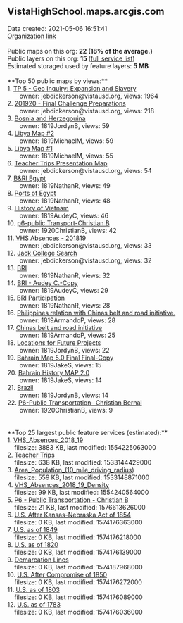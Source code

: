 <h2>VistaHighSchool.maps.arcgis.com</h2> Data created: 2021-05-06 16:51:41 <br /><a target='new' href='https://VistaHighSchool.maps.arcgis.com'>Organization link</a><br /><br />Public maps on this org: <b>22 (18% of the average.)</b><br />Public layers on this org: <b>15 </b>(<a target='new' href='https://services.arcgis.com/ZOETVAUUyGphe9Uw/ArcGIS/rest/services'>full service list</a>)<br />Estimated storaged used by feature layers: <b>5 MB</b><br /><br />**Top 50 public maps by views:**<br />  1. <a target='new' href='https://www.arcgis.com/home/item.html?id=375ad9fdeb8941b889e8958d1f53029e'>TP 5 - Geo Inquiry: Expansion and Slavery</a> <br />  &nbsp;&nbsp;&nbsp;&nbsp; &nbsp;&nbsp;owner: jebdickerson@vistausd.org, views: 1964<br />  2. <a target='new' href='https://www.arcgis.com/home/item.html?id=da62154812d84409beea20e163c0ca0a'>201920 - Final Challenge Preparations</a> <br />  &nbsp;&nbsp;&nbsp;&nbsp; &nbsp;&nbsp;owner: jebdickerson@vistausd.org, views: 218<br />  3. <a target='new' href='https://www.arcgis.com/home/item.html?id=dda662d6edc04bc8ad689f0240f88503'>Bosnia and Herzegouina</a> <br />  &nbsp;&nbsp;&nbsp;&nbsp; &nbsp;&nbsp;owner: 1819JordynB, views: 59<br />  4. <a target='new' href='https://www.arcgis.com/home/item.html?id=0aa052930fb44e34ba74751005ec2bbe'>Libya Map #2</a> <br />  &nbsp;&nbsp;&nbsp;&nbsp; &nbsp;&nbsp;owner: 1819MichaelM, views: 59<br />  5. <a target='new' href='https://www.arcgis.com/home/item.html?id=7aef52a8c05e444080a7ac68cc6a8d8a'>Libya Map #1</a> <br />  &nbsp;&nbsp;&nbsp;&nbsp; &nbsp;&nbsp;owner: 1819MichaelM, views: 55<br />  6. <a target='new' href='https://www.arcgis.com/home/item.html?id=33a93f20e66049dcb75233a690cbc742'>Teacher Trips Presentation Map</a> <br />  &nbsp;&nbsp;&nbsp;&nbsp; &nbsp;&nbsp;owner: jebdickerson@vistausd.org, views: 54<br />  7. <a target='new' href='https://www.arcgis.com/home/item.html?id=7f805c24bba144dcbc192ae99c6fd87c'>B&RI Egypt</a> <br />  &nbsp;&nbsp;&nbsp;&nbsp; &nbsp;&nbsp;owner: 1819NathanR, views: 49<br />  8. <a target='new' href='https://www.arcgis.com/home/item.html?id=423b46ae9b0346278bc5da389523790d'>Ports of Egypt</a> <br />  &nbsp;&nbsp;&nbsp;&nbsp; &nbsp;&nbsp;owner: 1819NathanR, views: 48<br />  9. <a target='new' href='https://www.arcgis.com/home/item.html?id=59d50a4c734e4565ad65e4f14a6af7f1'>History of Vietnam</a> <br />  &nbsp;&nbsp;&nbsp;&nbsp; &nbsp;&nbsp;owner: 1819AudeyC, views: 46<br />  10. <a target='new' href='https://www.arcgis.com/home/item.html?id=4333d24b71f1442c8b078fa4251efd8d'>p6-public Transport-Christian B</a> <br />  &nbsp;&nbsp;&nbsp;&nbsp; &nbsp;&nbsp;owner: 1920ChristianB, views: 42<br />  11. <a target='new' href='https://www.arcgis.com/home/item.html?id=e85030a1f5ed43d4b80ffc15adbbf029'>VHS Absences - 201819</a> <br />  &nbsp;&nbsp;&nbsp;&nbsp; &nbsp;&nbsp;owner: jebdickerson@vistausd.org, views: 33<br />  12. <a target='new' href='https://www.arcgis.com/home/item.html?id=466f94e2ca0740f7baeeb46231be0137'>Jack College Search</a> <br />  &nbsp;&nbsp;&nbsp;&nbsp; &nbsp;&nbsp;owner: jebdickerson@vistausd.org, views: 32<br />  13. <a target='new' href='https://www.arcgis.com/home/item.html?id=ac5c7e42a60648249326e530f4ab9c21'>BRI</a> <br />  &nbsp;&nbsp;&nbsp;&nbsp; &nbsp;&nbsp;owner: 1819NathanR, views: 32<br />  14. <a target='new' href='https://www.arcgis.com/home/item.html?id=653f1a44c56241448f37e46b968280f5'>BRI  - Audey C.-Copy</a> <br />  &nbsp;&nbsp;&nbsp;&nbsp; &nbsp;&nbsp;owner: 1819AudeyC, views: 29<br />  15. <a target='new' href='https://www.arcgis.com/home/item.html?id=79a4898aa33e4b71af19af0dde6e16ec'>BRI Participation</a> <br />  &nbsp;&nbsp;&nbsp;&nbsp; &nbsp;&nbsp;owner: 1819NathanR, views: 28<br />  16. <a target='new' href='https://www.arcgis.com/home/item.html?id=f043c0def1184d169b15ec2d9e02956d'>Philippines relation with Chinas belt and road initiative.</a> <br />  &nbsp;&nbsp;&nbsp;&nbsp; &nbsp;&nbsp;owner: 1819ArmandoP, views: 28<br />  17. <a target='new' href='https://www.arcgis.com/home/item.html?id=1ef43a483ffe448f9a5a4a07680d4ea6'>Chinas belt and road initiative</a> <br />  &nbsp;&nbsp;&nbsp;&nbsp; &nbsp;&nbsp;owner: 1819ArmandoP, views: 25<br />  18. <a target='new' href='https://www.arcgis.com/home/item.html?id=34d2c3064521486d91fb88cf487fa320'>Locations for Future Projects</a> <br />  &nbsp;&nbsp;&nbsp;&nbsp; &nbsp;&nbsp;owner: 1819JordynB, views: 22<br />  19. <a target='new' href='https://www.arcgis.com/home/item.html?id=0168ee1cc88d42a7a5c8eb7a156eb1ee'>Bahrain Map 5.0 Final Final-Copy</a> <br />  &nbsp;&nbsp;&nbsp;&nbsp; &nbsp;&nbsp;owner: 1819JakeS, views: 15<br />  20. <a target='new' href='https://www.arcgis.com/home/item.html?id=5e78d6f9bb4e4d6682653735a16fd618'>Bahrain History MAP 2.0</a> <br />  &nbsp;&nbsp;&nbsp;&nbsp; &nbsp;&nbsp;owner: 1819JakeS, views: 14<br />  21. <a target='new' href='https://www.arcgis.com/home/item.html?id=7c4622b9a64441d1adc2fe368e394d18'>Brazil</a> <br />  &nbsp;&nbsp;&nbsp;&nbsp; &nbsp;&nbsp;owner: 1819JordynB, views: 14<br />  22. <a target='new' href='https://www.arcgis.com/home/item.html?id=e917a4c6f4a5470ba2527b6925835741'>P6-Public Transportation- Christian Bernal</a> <br />  &nbsp;&nbsp;&nbsp;&nbsp; &nbsp;&nbsp;owner: 1920ChristianB, views: 9<br /><br /><br />**Top 25 largest public feature services (estimated):**<br /> 1. <a target='new' href='https://www.arcgis.com/home/item.html?id=c923b1d54eeb4e7bbb1a6450d9e77a73'>VHS_Absences_2018_19</a><br /> &nbsp;&nbsp;&nbsp;&nbsp;filesize: 3883 KB, last modified: 1554225063000<br /> 2. <a target='new' href='https://www.arcgis.com/home/item.html?id=edfd908e58934cb08f03ec73e4f49616'>Teacher Trips</a><br /> &nbsp;&nbsp;&nbsp;&nbsp;filesize: 638 KB, last modified: 1533144429000<br /> 3. <a target='new' href='https://www.arcgis.com/home/item.html?id=9b596322b81848ed93f634ede31b020f'>Area_Population_(10_mile_driving_radius)</a><br /> &nbsp;&nbsp;&nbsp;&nbsp;filesize: 559 KB, last modified: 1533148871000<br /> 4. <a target='new' href='https://www.arcgis.com/home/item.html?id=2493465cc7d4456cba1a4a25bec790ac'>VHS_Absences_2018_19_Density</a><br /> &nbsp;&nbsp;&nbsp;&nbsp;filesize: 99 KB, last modified: 1554240564000<br /> 5. <a target='new' href='https://www.arcgis.com/home/item.html?id=3dc3a57a31674223a368a3a9eb01941f'>P6 - Public Transportation - Christian B</a><br /> &nbsp;&nbsp;&nbsp;&nbsp;filesize: 21 KB, last modified: 1576613626000<br /> 6. <a target='new' href='https://www.arcgis.com/home/item.html?id=e3ada561d055481c90b97b7a94f3b283'>U.S. After Kansas-Nebraska Act of 1854</a><br /> &nbsp;&nbsp;&nbsp;&nbsp;filesize: 0 KB, last modified: 1574176363000<br /> 7. <a target='new' href='https://www.arcgis.com/home/item.html?id=20d17385b4ab4a70bd488b00ad0f8f36'>U.S. as of 1849</a><br /> &nbsp;&nbsp;&nbsp;&nbsp;filesize: 0 KB, last modified: 1574176218000<br /> 8. <a target='new' href='https://www.arcgis.com/home/item.html?id=835c73053cc14ccab66a4677b7c1bc7d'>U.S. as of 1820</a><br /> &nbsp;&nbsp;&nbsp;&nbsp;filesize: 0 KB, last modified: 1574176139000<br /> 9. <a target='new' href='https://www.arcgis.com/home/item.html?id=3ead343981884f108df5a025a607f8aa'>Demarcation Lines</a><br /> &nbsp;&nbsp;&nbsp;&nbsp;filesize: 0 KB, last modified: 1574187968000<br /> 10. <a target='new' href='https://www.arcgis.com/home/item.html?id=84d7f4b6c4db474ea00c33f861123863'>U.S. After Compromise of 1850</a><br /> &nbsp;&nbsp;&nbsp;&nbsp;filesize: 0 KB, last modified: 1574176272000<br /> 11. <a target='new' href='https://www.arcgis.com/home/item.html?id=1fc37273206a4b0da5c78aa601afeff2'>U.S. as of 1803</a><br /> &nbsp;&nbsp;&nbsp;&nbsp;filesize: 0 KB, last modified: 1574176089000<br /> 12. <a target='new' href='https://www.arcgis.com/home/item.html?id=53d1cc0d7d534049afe21d0a6580c10b'>U.S. as of 1783</a><br /> &nbsp;&nbsp;&nbsp;&nbsp;filesize: 0 KB, last modified: 1574176036000<br />